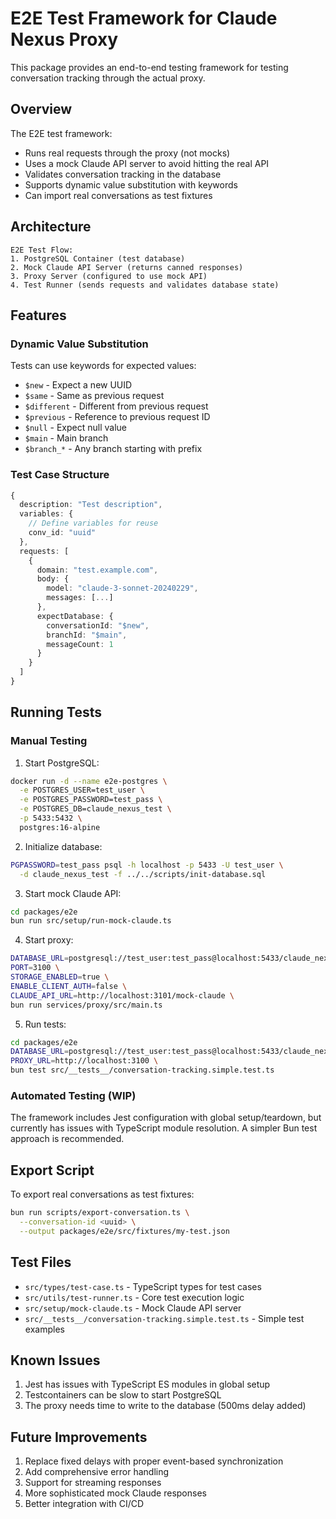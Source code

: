 # E2E Test Framework for Claude Nexus Proxy

This package provides an end-to-end testing framework for testing conversation tracking through the actual proxy.

## Overview

The E2E test framework:

- Runs real requests through the proxy (not mocks)
- Uses a mock Claude API server to avoid hitting the real API
- Validates conversation tracking in the database
- Supports dynamic value substitution with keywords
- Can import real conversations as test fixtures

## Architecture

```
E2E Test Flow:
1. PostgreSQL Container (test database)
2. Mock Claude API Server (returns canned responses)
3. Proxy Server (configured to use mock API)
4. Test Runner (sends requests and validates database state)
```

## Features

### Dynamic Value Substitution

Tests can use keywords for expected values:

- `$new` - Expect a new UUID
- `$same` - Same as previous request
- `$different` - Different from previous request
- `$previous` - Reference to previous request ID
- `$null` - Expect null value
- `$main` - Main branch
- `$branch_*` - Any branch starting with prefix

### Test Case Structure

```typescript
{
  description: "Test description",
  variables: {
    // Define variables for reuse
    conv_id: "uuid"
  },
  requests: [
    {
      domain: "test.example.com",
      body: {
        model: "claude-3-sonnet-20240229",
        messages: [...]
      },
      expectDatabase: {
        conversationId: "$new",
        branchId: "$main",
        messageCount: 1
      }
    }
  ]
}
```

## Running Tests

### Manual Testing

1. Start PostgreSQL:

```bash
docker run -d --name e2e-postgres \
  -e POSTGRES_USER=test_user \
  -e POSTGRES_PASSWORD=test_pass \
  -e POSTGRES_DB=claude_nexus_test \
  -p 5433:5432 \
  postgres:16-alpine
```

2. Initialize database:

```bash
PGPASSWORD=test_pass psql -h localhost -p 5433 -U test_user \
  -d claude_nexus_test -f ../../scripts/init-database.sql
```

3. Start mock Claude API:

```bash
cd packages/e2e
bun run src/setup/run-mock-claude.ts
```

4. Start proxy:

```bash
DATABASE_URL=postgresql://test_user:test_pass@localhost:5433/claude_nexus_test \
PORT=3100 \
STORAGE_ENABLED=true \
ENABLE_CLIENT_AUTH=false \
CLAUDE_API_URL=http://localhost:3101/mock-claude \
bun run services/proxy/src/main.ts
```

5. Run tests:

```bash
cd packages/e2e
DATABASE_URL=postgresql://test_user:test_pass@localhost:5433/claude_nexus_test \
PROXY_URL=http://localhost:3100 \
bun test src/__tests__/conversation-tracking.simple.test.ts
```

### Automated Testing (WIP)

The framework includes Jest configuration with global setup/teardown, but currently has issues with TypeScript module resolution. A simpler Bun test approach is recommended.

## Export Script

To export real conversations as test fixtures:

```bash
bun run scripts/export-conversation.ts \
  --conversation-id <uuid> \
  --output packages/e2e/src/fixtures/my-test.json
```

## Test Files

- `src/types/test-case.ts` - TypeScript types for test cases
- `src/utils/test-runner.ts` - Core test execution logic
- `src/setup/mock-claude.ts` - Mock Claude API server
- `src/__tests__/conversation-tracking.simple.test.ts` - Simple test examples

## Known Issues

1. Jest has issues with TypeScript ES modules in global setup
2. Testcontainers can be slow to start PostgreSQL
3. The proxy needs time to write to the database (500ms delay added)

## Future Improvements

1. Replace fixed delays with proper event-based synchronization
2. Add comprehensive error handling
3. Support for streaming responses
4. More sophisticated mock Claude responses
5. Better integration with CI/CD
